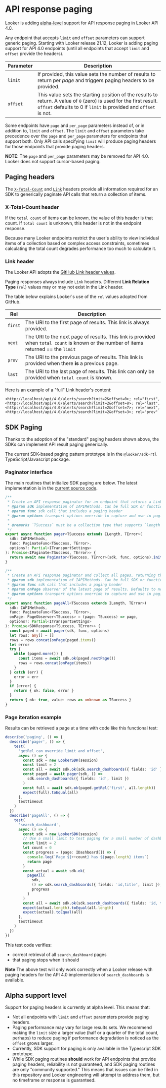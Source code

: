 # API response paging

Looker is adding [alpha-level](#alpha-support-level) support for API response paging in Looker API 4.0.

Any endpoint that accepts `limit` and `offset` parameters can support generic paging. Starting with Looker release 21.12, Looker is adding paging support for API 4.0 endpoints (until all endpoints that accept `limit` and `offset` provide the headers).

| Parameter | Description                                                                                                                                                                            |
| --------- | -------------------------------------------------------------------------------------------------------------------------------------------------------------------------------------- |
| `limit`   | If provided, this value sets the number of results to return per _page_ and triggers paging headers to be provided.                                                                |
| `offset`  | This value sets the starting position of the results to return. A value of `0` (zero) is used for the first result. `offset` defaults to 0 if `limit` is provided and `offset` is not. |

Some endpoints have `page` and `per_page` parameters instead of, or in addition to, `limit` and `offset`. The `limit` and `offset` parameters take precedence over the `page` and `per_page` parameters for endpoints that support both.
Only API calls specifying `limit` will produce paging headers for those endpoints that provide paging headers.

**NOTE**: The `page` and `per_page` parameters may be removed for API 4.0. Looker does not support cursor-based paging.

## Paging headers

The [`X-Total-Count`](https://stackoverflow.com/a/43968710) and [`Link`](https://datatracker.ietf.org/doc/html/rfc5988) headers provide all information required for an SDK to generically paginate API calls that return a collection of items.

### X-Total-Count header

If the `total count` of items can be known, the value of this header is that count. If `total count` is unknown, this header is not in the endpoint response.

Because many Looker endpoints restrict the user's ability to view individual items of a collection based on complex access constraints, sometimes calculating the total count degrades performance too much to calculate it.

### Link header

The Looker API adopts the [GitHub Link header values](https://docs.github.com/en/rest/overview/resources-in-the-rest-api#link-header).

Paging responses always include `Link` headers. Different **Link Relation Type** (`rel`) values may or may not exist in the Link header.

The table below explains Looker's use of the `rel` values adopted from GitHub.

| Rel     | Description                                                                                                                           |
| ------- | ------------------------------------------------------------------------------------------------------------------------------------- |
| `first` | The URI to the first page of results. This link is always provided.                                                                   |
| `next`  | The URI to the next page of results. This link is provided when `total count` is known or the number of items returned == the `limit` |
| `prev`  | The URI to the previous page of results. This link is provided when there **is** a previous page.                                     |
| `last`  | The URI to the last page of results. This link can only be provided when `total count` is known.                                      |

Here is an example of a "full" Link header's content:

```
<http://localhost/api/4.0/alerts/search?imit=2&offset=0>; rel="first",
<http://localhost/api/4.0/alerts/search?limit=2&offset=8>; rel="last",
<http://localhost/api/4.0/alerts/search?limit=2&offset=7>; rel="next",
<http://localhost/api/4.0/alerts/search?limit=2&offset=3>; rel="prev"
```

## SDK Paging

Thanks to the adoption of the "standard" paging headers shown above, the SDKs can implement API result paging generically.

The current SDK-based paging pattern prototype is in the `@looker/sdk-rtl` TypeScript/Javascript package.

### Paginator interface

The main routines that initialize SDK paging are below.
The latest implementation is in the [current source code](/packages/sdk-rtl/src/paging.ts).

```ts
/**
 * Create an API response paginator for an endpoint that returns a Link header
 * @param sdk implementation of IAPIMethods. Can be full SDK or functional auth session
 * @param func sdk call that includes a paging header
 * @param options transport options override to capture and use in paging requests
 *
 * @remarks `TSuccess` must be a collection type that supports `length`
 */
export async function pager<TSuccess extends ILength, TError>(
  sdk: IAPIMethods,
  func: PaginateFunc<TSuccess, TError>,
  options?: Partial<ITransportSettings>
): Promise<IPaginate<TSuccess, TError>> {
  return await new Paginator<TSuccess, TError>(sdk, func, options).init()
}

/**
 * Create an API response paginator and collect all pages, returning the result
 * @param sdk implementation of IAPIMethods. Can be full SDK or functional auth session
 * @param func sdk call that includes a paging header
 * @param onPage observer of the latest page of results. Defaults to noop.
 * @param options transport options override to capture and use in paging requests
 */
export async function pageAll<TSuccess extends ILength, TError>(
  sdk: IAPIMethods,
  func: PaginateFunc<TSuccess, TError>,
  onPage: PageObserver<TSuccess> = (page: TSuccess) => page,
  options?: Partial<ITransportSettings>
): Promise<SDKResponse<TSuccess, TError>> {
  const paged = await pager(sdk, func, options)
  let rows: any[] = []
  rows = rows.concat(onPage(paged.items))
  let error
  try {
    while (paged.more()) {
      const items = await sdk.ok(paged.nextPage())
      rows = rows.concat(onPage(items))
    }
  } catch (err) {
    error = err
  }
  if (error) {
    return { ok: false, error }
  }
  return { ok: true, value: rows as unknown as TSuccess }
}
```

### Page iteration example

Results can be retrieved a page at a time with code like this functional test:

```ts
describe('paging', () => {
  describe('pager', () => {
    test(
      'getRel can override limit and offset',
      async () => {
        const sdk = new LookerSDK(session)
        const limit = 2
        const all = await sdk.ok(sdk.search_dashboards({ fields: 'id' }))
        const paged = await pager(sdk, () =>
          sdk.search_dashboards({ fields: 'id', limit })
        )
        const full = await sdk.ok(paged.getRel('first', all.length))
        expect(full).toEqual(all)
      },
      testTimeout
    )
  })
  describe('pageAll', () => {
    test(
      'search_dashboard',
      async () => {
        const sdk = new LookerSDK(session)
        // Use a small limit to test paging for a small number of dashboards
        const limit = 2
        let count = 0
        const progress = (page: IDashboard[]) => {
          console.log(`Page ${++count} has ${page.length} items`)
          return page
        }
        const actual = await sdk.ok(
          pageAll(
            sdk,
            () => sdk.search_dashboards({ fields: 'id,title', limit }),
            progress
          )
        )
        const all = await sdk.ok(sdk.search_dashboards({ fields: 'id, title' }))
        expect(actual.length).toEqual(all.length)
        expect(actual).toEqual(all)
      },
      testTimeout
    )
  })
})
```

This test code verifies:

- correct retrieval of all `search_dashboard` pages
- that paging stops when it should

**Note** The above test will only work correctly when a Looker release with paging headers for the API 4.0 implementation of `search_dashboards` is available.

## Alpha support level

Support for paging headers is currently at alpha level. This means that:

- Not all endpoints with `limit` and `offset` parameters provide paging headers.
- Paging performance may vary for large results sets. We recommend making the `limit` size a larger value (half or a quarter of the total count, perhaps) to reduce paging if performance degradation is noticed as the `offset` grows larger.
- Currently, SDK support for paging is only available in the Typescript SDK prototype.
- While SDK paging routines **should** work for API endpoints that provide paging headers, reliability is not guaranteed, and SDK paging routines are only "community supported." This means that issues can be filed in this repository and Looker engineering will attempt to address them, but no timeframe or response is guaranteed.

